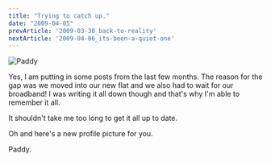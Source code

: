 ```yaml
---
title: "Trying to catch up."
date: "2009-04-05"
prevArticle: '2009-03-30_back-to-reality'
nextArticle: '2009-04-06_its-been-a-quiet-one'
---
```

![Paddy](/images/P3010417.JPG "I can't see you!")

Yes, I am putting in some posts from the last few months. The reason for the gap was we moved into our new flat and we also had to wait for our broadband! I was writing it all down though and that's why I'm able to remember it all.

It shouldn't take me too long to get it all up to date.

Oh and here's a new profile picture for you.

Paddy.
